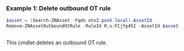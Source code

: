 ### Example 1: Delete outbound OT rule
```powershell
$asset = (Search-ZNAsset -Fqdn otv2.posh.local).AssetId
Remove-ZNAssetOutboundOtRule -RuleId R:s:FCjfp45I -AssetId $asset
```

```output

```

This cmdlet deletes an outbound OT rule.
